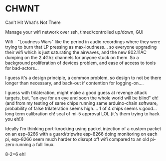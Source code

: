 # CHWNT
Can't Hit What's Not There

Manage your wifi network over ssh, timed/controlled up/down, GUI

Wifi - "Loudness Wars" like the period in audio recordings where they were trying to burn that LP pressing as max-loudness... so everyone upgrading their wifi which is just saturating the airwaves, and the new 802.11AC dumping on the 2.4Ghz channels for anyone stuck on them.  So a background proliferation of devices problem, and ease of access to tools for bad-actors...

I guess it's a design principle, a common problem, so design to not be there longer than necessary, and back-out if contention for logging-on....

I guess with trilateration, might make a good guess at revenge attack targets, but, "an eye for an eye and soon the whole world will be blind" eh! (and from my testing of same chips running same arduino-chain software, probability of false trilateration seems high.... 1 of 4 chips seems v.good... long term calibration eh! seal of mi-5 approval LOL (it's them trying to hack you eh!))

Ideally I'm thinking port-knocking using packet injection of a custom packet on an esp-8266 with a guard/tripwire esp-8266 doing monitoring on each pi, esp-8266 seem much harder to disrupt off wifi compared to an old pi-zero running a full linux.

8-2=6 eh! 
